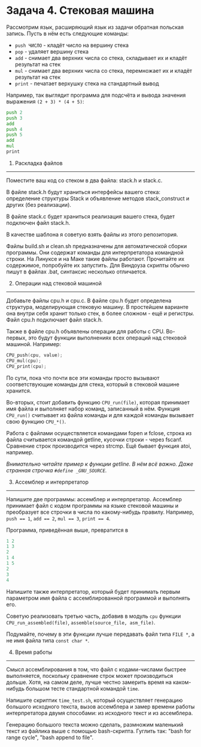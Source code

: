 Задача 4. Стековая машина
=========================

Рассмотрим язык, расширяющий язык из задачи обратная польская запись.
Пусть в нём есть следующие команды:

- `push ЧИСЛО` - кладёт число на вершину стека
- `pop` - удаляет вершину стека
- `add` - снимает два верхних числа со стека, складывает их и кладёт результат на стек
- `mul` - снимает два верхних числа со стека, перемножает их и кладёт результат на стек
- `print` - печатает верхушку стека на стандартный вывод

Например, так выглядит программа для подсчёта и вывода значения выражения `(2 + 3) * (4 + 5)`:

```asm
push 2
push 3
add
push 4
push 5
add
mul
print
```


1. Раскладка файлов
-------------------

Поместите ваш код со стеком в два файла: stack.h и stack.c.

В файле stack.h будут храниться интерфейсы вашего стека: определение структуры Stack и объявление методов stack_construct и других (без реализации).

В файле stack.c будет храниться реализация вашего стека, будет подключен файл stack.h.

В качестве шаблона я советую взять файлы из этого репозитория.

Файлы build.sh и clean.sh предназначены для автоматической сборки программы. Они содержат команды для интерпретатора командной строки. На Линуксе и на Маке такие файлы работают. Прочитайте их содержимое, попробуйте их запустить. Для Виндоуза скрипты обычно пишут в файлах .bat, синтаксис несколько отличается.



2. Операции над стековой машиной
--------------------------------

Добавьте файлы cpu.h и cpu.c. В файле cpu.h будет определена структура, моделирующая стековую машину. В простейшем варианте она внутри себя хранит только стек, в более сложном - ещё и регистры. Файл cpu.h подключает файл stack.h.

Также в файле cpu.h объявлены операции для работы с CPU. Во-первых, это будут функции выполнениях всех операций над стековой машиной. Например:
```c
CPU_push(cpu, value);
CPU_mul(cpu);
CPU_print(cpu);
```

По сути, пока что почти все эти команды просто вызывают соответствующие команды для стека, который в стековой машине хранится.

Во-вторых, стоит добавить функцию `CPU_run(file)`, которая принимает имя файла и выполняет набор команд, записанный в нём. Функция `CPU_run()` считывает из файла команды и для каждой команды вызывает свою функцию `CPU_*()`.

Работа с файлами осуществляется командами fopen и fclose, строка из файла считывается командой getline, кусочки строки - через fscanf. Сравнение строк производится через strcmp. Ещё бывает функция atoi, например.

*Внимательно читайте пример к функции getline. В нём всё важно. Даже странная строчка `#define _GNU_SOURCE`.*




3. Ассемблер и интерпретатор
----------------------------
Напишите две программы: ассемблер и интерпретатор. Ассемблер принимает файл с кодом программы на языке стековой машины и преобразует все строчки в числа по какому-нибудь правилу. Например, `push == 1`, `add == 2`, `mul == 3`, `print == 4`.

Программа, приведённая выше, превратится в 
```python
1 2
1 3
2
1 4
1 5
2
3
4
```

Напишите также интерпретатор, который будет принимать первым параметром имя файла с ассемблированной программой и выполнять его.

Советую реализовать третью часть, добавив в модуль `cpu` функции `CPU_run_assembled(file)`, `assemble(source_file, asm_file)`.

Подумайте, почему в эти функции лучше передавать файл типа `FILE *`, а не имя файла типа `const char *`.



4. Время работы
---------------

Смысл ассемблирования в том, что файл с кодами-числами быстрее выполняется, поскольку сравнение строк может производиться дольше. Хотя, на самом деле, лучше честно замерить время на каком-нибудь большом тесте стандартной командой `time`.

Напишите скриптик `time_test.sh`, который осуществляет генерацию большого исходного текста, вызов ассемблера и замер времени работы интерпретатора двумя способами: из исходного текст и из ассемблера.

Генерацию большого текста можно сделать, размножим маленький текст из файлика выше с помощью bash-скрипта. Гуглить так:
"bash for range cycle", "bash append to file".
